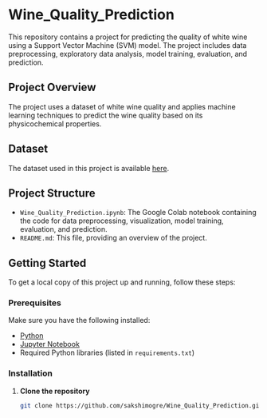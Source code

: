 # Wine_Quality_Prediction

This repository contains a project for predicting the quality of white wine using a Support Vector Machine (SVM) model. The project includes data preprocessing, exploratory data analysis, model training, evaluation, and prediction.

## Project Overview

The project uses a dataset of white wine quality and applies machine learning techniques to predict the wine quality based on its physicochemical properties.

## Dataset

The dataset used in this project is available [here](https://github.com/YBIFoundation/Dataset/raw/main/WhiteWineQuality.csv).

## Project Structure

- `Wine_Quality_Prediction.ipynb`: The Google Colab notebook containing the code for data preprocessing, visualization, model training, evaluation, and prediction.
- `README.md`: This file, providing an overview of the project.

## Getting Started

To get a local copy of this project up and running, follow these steps:

### Prerequisites

Make sure you have the following installed:
- [Python](https://www.python.org/downloads/)
- [Jupyter Notebook](https://jupyter.org/install)
- Required Python libraries (listed in `requirements.txt`)

### Installation

1. **Clone the repository**
   ```bash
   git clone https://github.com/sakshimogre/Wine_Quality_Prediction.git

